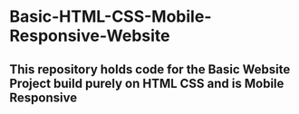 # Basic-HTML-CSS-Mobile-Responsive-Website
## This repository holds code for the Basic Website Project build purely on HTML CSS and is Mobile Responsive
